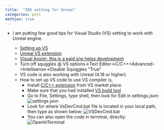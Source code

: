 ```yaml
---
title:  "IDE setting for Unreal"
categories: post
mathjax: true
---
```

- I am putting few good tips for Visual Studio (VS) setting to work with Unreal engine. 

   - [Setting up VS](https://docs.unrealengine.com/en-US/Programming/Development/VisualStudioSetup/index.html)
   - [Unreal VS extension](https://docs.unrealengine.com/en-US/Programming/Development/VisualStudioSetup/UnrealVS/index.html)
   - [Visual Assist- this is a paid s/w helps development](https://www.wholetomato.com/)
   - Turn off squggles @ VS options->Text Editor->C/C++>Advanced->Intellisense->Disable Squiggles "True"
   - VS code is also working with Unreal (4.18 or higher). 
   - How to set up VS code to use VS compiler is, 
     - Install [C/C++ extension](https://marketplace.visualstudio.com/items?itemName=ms-vscode.cpptools) from VS market place. 
     - Make sure that you had installed [VS build tool](https://visualstudio.microsoft.com/downloads/#build-tools-for-visual-studio-2017) 
     - Go to File, Settings, type shell, then look for Edit in settings.json: 
   ![settings.json](https://github.com/SeokLeeUS/seokleeus.github.io/raw/master/_images/_VS/settings_VS_Code.png)
     - Look for where VsDevCmd.bat file is located in your local path, then type as shown below:
   ![VSDevCmd.bat](https://github.com/SeokLeeUS/seokleeus.github.io/raw/master/_images/_VS/VsDevCmd.png) 
     - You can also open the code in terminal, directly:
   ![OpenInTerminal](https://github.com/SeokLeeUS/seokleeus.github.io/raw/master/_images/_VS/OpenInTerminal.png)   
     
   
   
